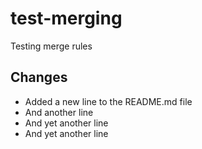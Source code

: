 # test-merging

Testing merge rules

## Changes

- Added a new line to the README.md file
- And another line
- And yet another line
- And yet another line

